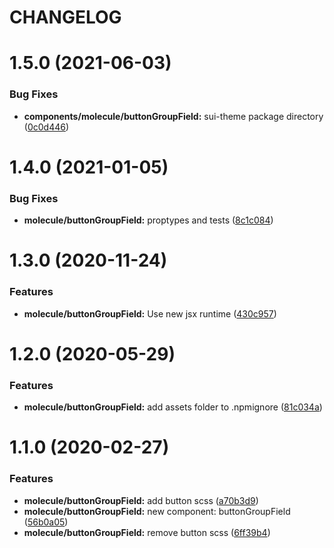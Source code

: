 # CHANGELOG

# 1.5.0 (2021-06-03)


### Bug Fixes

* **components/molecule/buttonGroupField:** sui-theme package directory ([0c0d446](https://github.com/SUI-Components/sui-components/commit/0c0d4461ccca898bcc57b863fbf84334955f704a))



# 1.4.0 (2021-01-05)


### Bug Fixes

* **molecule/buttonGroupField:** proptypes and tests ([8c1c084](https://github.com/SUI-Components/sui-components/commit/8c1c0845cb2e001f7f94bd6c6c87eacf4efd3800))



# 1.3.0 (2020-11-24)


### Features

* **molecule/buttonGroupField:** Use new jsx runtime ([430c957](https://github.com/SUI-Components/sui-components/commit/430c957c37f5476fd36cf663de9e60dc3665056e))



# 1.2.0 (2020-05-29)


### Features

* **molecule/buttonGroupField:** add assets folder to .npmignore ([81c034a](https://github.com/SUI-Components/sui-components/commit/81c034af34df59716a7b5bfb4d3324630d48394e))



# 1.1.0 (2020-02-27)


### Features

* **molecule/buttonGroupField:** add button scss ([a70b3d9](https://github.com/SUI-Components/sui-components/commit/a70b3d9e687d28b0c357c7d468a0376eaa50d3f9))
* **molecule/buttonGroupField:** new component: buttonGroupField ([56b0a05](https://github.com/SUI-Components/sui-components/commit/56b0a057f20225bb9b54bff36b68bb7b6bcf7a70))
* **molecule/buttonGroupField:** remove button scss ([6ff39b4](https://github.com/SUI-Components/sui-components/commit/6ff39b4e58d50550f6e67e6f9d7ae597bedb8a18))



